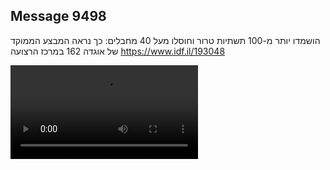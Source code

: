 ## Message 9498

הושמדו יותר מ-100 תשתיות טרור וחוסלו מעל 40 מחבלים: 
כך נראה המבצע הממוקד של אוגדה 162 במרכז הרצועה
https://www.idf.il/193048

![Video](./9498/9498_media.mp4)
